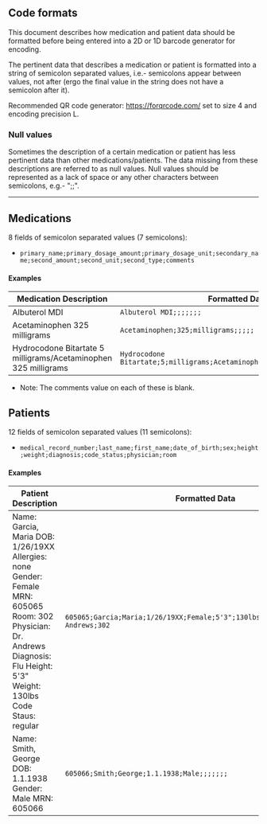 ## Code formats

This document describes how medication and patient data should be formatted before being entered into a 2D or 1D barcode generator for encoding.

The pertinent data that describes a medication or patient is formatted into a string of semicolon separated values, i.e.- semicolons appear between values, not after (ergo the final value in the string does not have a semicolon after it).

Recommended QR code generator: https://forqrcode.com/ set to size 4 and encoding precision L.

### Null values

Sometimes the description of a certain medication or patient has less pertinent data than other medications/patients. The data missing from these descriptions are referred to as null values. Null values should be represented as a lack of space or any other characters between semicolons, e.g.- ";;".

---


## Medications

8 fields of semicolon separated values (7 semicolons):
- `primary_name;primary_dosage_amount;primary_dosage_unit;secondary_name;second_amount;second_unit;second_type;comments`

#### Examples
| Medication Description | Formatted Data |
|------------------------|----------------|
| Albuterol MDI | `Albuterol MDI;;;;;;;` |
| Acetaminophen 325 milligrams | `Acetaminophen;325;milligrams;;;;;` |
| Hydrocodone Bitartate 5 milligrams/Acetaminophen 325 milligrams | `Hydrocodone Bitartate;5;milligrams;Acetaminophen;325;milligrams;combo;` |
- Note: The comments value on each of these is blank.


## Patients

12 fields of semicolon separated values (11 semicolons):
- `medical_record_number;last_name;first_name;date_of_birth;sex;height;weight;diagnosis;code_status;physician;room`

#### Examples

| Patient Description | Formatted Data |
|---------------------|----------------|
| Name: Garcia, Maria DOB: 1/26/19XX Allergies: none Gender: Female MRN: 605065 Room: 302 Physician: Dr. Andrews Diagnosis: Flu Height: 5'3" Weight: 130lbs Code Staus: regular | `605065;Garcia;Maria;1/26/19XX;Female;5'3";130lbs;Flu;none;regular;Dr. Andrews;302` |
| Name: Smith, George DOB: 1.1.1938 Gender: Male MRN: 605066 | `605066;Smith;George;1.1.1938;Male;;;;;;;` |
